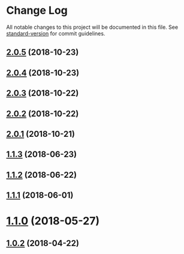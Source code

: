 # Change Log

All notable changes to this project will be documented in this file. See [standard-version](https://github.com/conventional-changelog/standard-version) for commit guidelines.

<a name="2.0.5"></a>
## [2.0.5](https://github.com/ktquez/vue-extend-layout/compare/v2.0.4...v2.0.5) (2018-10-23)



<a name="2.0.4"></a>
## [2.0.4](https://github.com/ktquez/vue-extend-layout/compare/v2.0.3...v2.0.4) (2018-10-23)



<a name="2.0.3"></a>
## [2.0.3](https://github.com/ktquez/vue-extend-layout/compare/v2.0.2...v2.0.3) (2018-10-22)



<a name="2.0.2"></a>
## [2.0.2](https://github.com/ktquez/vue-extend-layout/compare/v2.0.1...v2.0.2) (2018-10-22)



<a name="2.0.1"></a>
## [2.0.1](https://github.com/ktquez/vue-extend-layout/compare/v2.0.0...v2.0.1) (2018-10-21)



<a name="1.1.3"></a>
## [1.1.3](https://github.com/ktquez/vue-extend-layout/compare/v1.1.2...v1.1.3) (2018-06-23)



<a name="1.1.2"></a>
## [1.1.2](https://github.com/ktquez/vue-extend-layout/compare/v1.1.1...v1.1.2) (2018-06-22)



<a name="1.1.1"></a>
## [1.1.1](https://github.com/ktquez/vue-extend-layout/compare/v1.1.0...v1.1.1) (2018-06-01)



<a name="1.1.0"></a>
# [1.1.0](https://github.com/ktquez/vue-extend-layout/compare/v1.0.2...v1.1.0) (2018-05-27)



<a name="1.0.2"></a>
## [1.0.2](https://github.com/ktquez/vue-extend-layout/compare/1.0.1...1.0.2) (2018-04-22)
